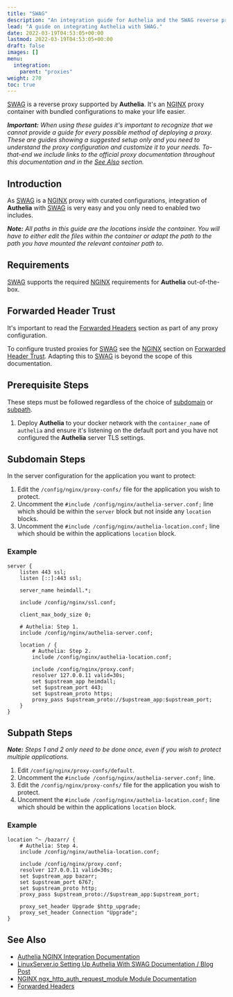 ```yaml
---
title: "SWAG"
description: "An integration guide for Authelia and the SWAG reverse proxy"
lead: "A guide on integrating Authelia with SWAG."
date: 2022-03-19T04:53:05+00:00
lastmod: 2022-03-19T04:53:05+00:00
draft: false
images: []
menu:
  integration:
    parent: "proxies"
weight: 270
toc: true
---
```


[SWAG] is a reverse proxy supported by **Authelia**. It's an [NGINX] proxy container with bundled configurations to make
your life easier.

_**Important:** When using these guides it's important to recognize that we cannot provide a guide for every possible
method of deploying a proxy. These are guides showing a suggested setup only and you need to understand the proxy
configuration and customize it to your needs. To-that-end we include links to the official proxy documentation
throughout this documentation and in the [See Also](#see-also) section._

## Introduction

As [SWAG] is a [NGINX] proxy with curated configurations, integration of **Authelia** with [SWAG] is very easy and you
only need to enabled two includes.

_**Note:** All paths in this guide are the locations inside the container. You will have to either edit the files within
the container or adapt the path to the path you have mounted the relevant container path to._

## Requirements

[SWAG] supports the required [NGINX](nginx.md#requirements) requirements for **Authelia** out-of-the-box.

## Forwarded Header Trust

It's important to read the [Forwarded Headers] section as part of any proxy configuration.

To configure trusted proxies for [SWAG] see the [NGINX] section on
[Forwarded Header Trust](nginx.md#forwarded-header-trust). Adapting this to [SWAG] is beyond the scope of this
documentation.

## Prerequisite Steps

These steps must be followed regardless of the choice of [subdomain](#subdomain-steps) or [subpath](#subpath-steps).

1. Deploy **Authelia** to your docker network with the `container_name` of `authelia` and ensure it's listening on the
   default port and you have not configured the **Authelia** server TLS settings.

## Subdomain Steps

In the server configuration for the application you want to protect:

1. Edit the `/config/nginx/proxy-confs/` file for the application you wish to protect.
2. Uncomment the `#include /config/nginx/authelia-server.conf;` line which should be within the `server` block
   but not inside any `location` blocks.
3. Uncomment the `#include /config/nginx/authelia-location.conf;` line which should be within the applications
   `location` block.

### Example

```nginx
server {
    listen 443 ssl;
    listen [::]:443 ssl;

    server_name heimdall.*;

    include /config/nginx/ssl.conf;

    client_max_body_size 0;

    # Authelia: Step 1.
    include /config/nginx/authelia-server.conf;

    location / {
        # Authelia: Step 2.
        include /config/nginx/authelia-location.conf;

        include /config/nginx/proxy.conf;
        resolver 127.0.0.11 valid=30s;
        set $upstream_app heimdall;
        set $upstream_port 443;
        set $upstream_proto https;
        proxy_pass $upstream_proto://$upstream_app:$upstream_port;
    }
}
```

## Subpath Steps

_**Note:** Steps 1 and 2 only need to be done once, even if you wish to protect multiple applications._

1. Edit `/config/nginx/proxy-confs/default`.
2. Uncomment the `#include /config/nginx/authelia-server.conf;` line.
3. Edit the `/config/nginx/proxy-confs/` file for the application you wish to protect.
4. Uncomment the `#include /config/nginx/authelia-location.conf;` line which should be within the applications
   `location` block.

### Example

```nginx
location ^~ /bazarr/ {
    # Authelia: Step 4.
    include /config/nginx/authelia-location.conf;

    include /config/nginx/proxy.conf;
    resolver 127.0.0.11 valid=30s;
    set $upstream_app bazarr;
    set $upstream_port 6767;
    set $upstream_proto http;
    proxy_pass $upstream_proto://$upstream_app:$upstream_port;

    proxy_set_header Upgrade $http_upgrade;
    proxy_set_header Connection "Upgrade";
}
```

## See Also

- [Authelia NGINX Integration Documentation](nginx.md)
- [LinuxServer.io Setting Up Authelia With SWAG Documentation / Blog Post](https://www.linuxserver.io/blog/2020-08-26-setting-up-authelia)
- [NGINX ngx_http_auth_request_module Module Documentation](https://nginx.org/en/docs/http/ngx_http_auth_request_module.html)
- [Forwarded Headers]

[SWAG]: https://docs.linuxserver.io/general/swag
[NGINX]: https://www.nginx.com/
[Forwarded Headers]: fowarded-headers
